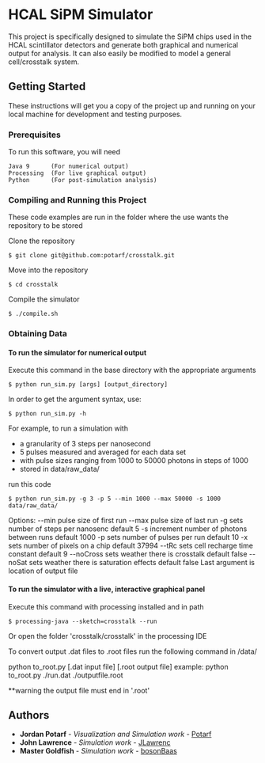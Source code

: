 # HCAL SiPM Simulator                                                            
                                                                                 
This project is specifically designed to simulate the SiPM chips used in the     
HCAL scintillator detectors and generate both graphical and numerical output for 
analysis. It can also easily be modified to model a general cell/crosstalk 
system.

## Getting Started

These instructions will get you a copy of the project up and running on your 
local machine for development and testing purposes.

### Prerequisites

To run this software, you will need
```
Java 9      (For numerical output)
Processing  (For live graphical output)
Python      (For post-simulation analysis)
```

### Compiling and Running this Project

These code examples are run in the folder where the use wants the repository to be stored

Clone the repository

```Shell
$ git clone git@github.com:potarf/crosstalk.git
```

Move into the repository

```Shell
$ cd crosstalk
```

Compile the simulator

```Shell
$ ./compile.sh
```

### Obtaining Data

#### To run the simulator for numerical output

Execute this command in the base directory with the appropriate arguments

```Shell
$ python run_sim.py [args] [output_directory]
```

In order to get the argument syntax, use:

```Shell
$ python run_sim.py -h
```

For example, to run a simulation with 
-    a granularity of 3 steps per nanosecond
-    5 pulses measured and averaged for each data set
-    with pulse sizes ranging from 1000 to 50000 photons in steps of 1000
-    stored in data/raw_data/

run this code

```Shell
$ python run_sim.py -g 3 -p 5 --min 1000 --max 50000 -s 1000 data/raw_data/
```
Options:
--min pulse size of first run
--max pulse size of last run
-g sets number of steps per nanosenc default 5
-s increment number of photons between runs default 1000
-p sets number of pulses per run default 10
-x sets number of pixels on a chip default 37994
--tRc sets cell recharge time constant default 9
--noCross sets weather there is crosstalk default false
--noSat sets weather there is saturation effects default false
Last argument is location of output file

#### To run the simulator with a live, interactive graphical panel

Execute this command with processing installed and in path

```Shell
$ processing-java --sketch=crosstalk --run
```

Or open the folder 'crosstalk/crosstalk' in the processing IDE

To convert output .dat files to .root files run the following command in /data/

python to_root.py [.dat input file] [.root output file]
example:
python to_root.py ./run.dat ./outputfile.root

**warning the output file must end in '.root'

## Authors

* **Jordan Potarf** - *Visualization and Simulation work* - [Potarf](https://github.com/Potarf)
* **John Lawrence** - *Simulation work* - [JLawrenc](https://github.com/JLawrenc)
* **Master Goldfish** - *Simulation work* - [bosonBaas](https://github.com/bosonBaas)
